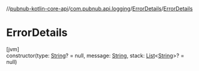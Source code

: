 //[pubnub-kotlin-core-api](../../../index.md)/[com.pubnub.api.logging](../index.md)/[ErrorDetails](index.md)/[ErrorDetails](-error-details.md)

# ErrorDetails

[jvm]\
constructor(type: [String](https://kotlinlang.org/api/core/kotlin-stdlib/kotlin/-string/index.html)? = null, message: [String](https://kotlinlang.org/api/core/kotlin-stdlib/kotlin/-string/index.html), stack: [List](https://kotlinlang.org/api/core/kotlin-stdlib/kotlin.collections/-list/index.html)&lt;[String](https://kotlinlang.org/api/core/kotlin-stdlib/kotlin/-string/index.html)&gt;? = null)
